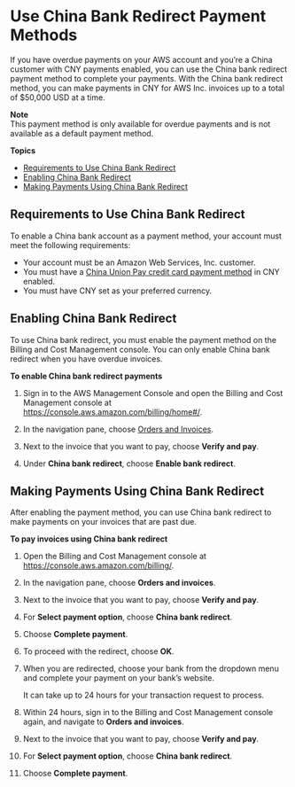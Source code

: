 # Use China Bank Redirect Payment Methods<a name="manage-cny-payment"></a>

If you have overdue payments on your AWS account and you’re a China customer with CNY payments enabled, you can use the China bank redirect payment method to complete your payments\. With the China bank redirect method, you can make payments in CNY for AWS Inc\. invoices up to a total of $50,000 USD at a time\.

**Note**  
This payment method is only available for overdue payments and is not available as a default payment method\.

**Topics**
+ [Requirements to Use China Bank Redirect](#requirements-cny-redirect)
+ [Enabling China Bank Redirect](#enable-cny-redirect)
+ [Making Payments Using China Bank Redirect](#payment-cny-redirect)

## Requirements to Use China Bank Redirect<a name="requirements-cny-redirect"></a>

To enable a China bank account as a payment method, your account must meet the following requirements:
+ Your account must be an Amazon Web Services, Inc\. customer\.
+ You must have a [China Union Pay credit card payment method](manage-cc.md#yuan-cc-first-time) in CNY enabled\.
+ You must have CNY set as your preferred currency\.

## Enabling China Bank Redirect<a name="enable-cny-redirect"></a>

To use China bank redirect, you must enable the payment method on the Billing and Cost Management console\. You can only enable China bank redirect when you have overdue invoices\.<a name="enable-cny-steps"></a>

**To enable China bank redirect payments**

1. Sign in to the AWS Management Console and open the Billing and Cost Management console at [https://console\.aws\.amazon\.com/billing/home\#/](https://console.aws.amazon.com/billing/home)\.

1. In the navigation pane, choose [Orders and Invoices](https://console.aws.amazon.com/billing/home#/paymentmethods)\.

1. Next to the invoice that you want to pay, choose **Verify and pay**\.

1. Under **China bank redirect**, choose **Enable bank redirect**\.

## Making Payments Using China Bank Redirect<a name="payment-cny-redirect"></a>

After enabling the payment method, you can use China bank redirect to make payments on your invoices that are past due\.<a name="pay-cny-steps"></a>

**To pay invoices using China bank redirect**

1. Open the Billing and Cost Management console at [https://console\.aws\.amazon\.com/billing/](https://console.aws.amazon.com/billing/home?#/)\.

1. In the navigation pane, choose **Orders and invoices**\.

1. Next to the invoice that you want to pay, choose **Verify and pay**\.

1. For **Select payment option**, choose **China bank redirect**\.

1. Choose **Complete payment**\.

1. To proceed with the redirect, choose **OK**\.

1. When you are redirected, choose your bank from the dropdown menu and complete your payment on your bank’s website\.

   It can take up to 24 hours for your transaction request to process\.

1. Within 24 hours, sign in to the Billing and Cost Management console again, and navigate to **Orders and invoices**\.

1. Next to the invoice that you want to pay, choose **Verify and pay**\.

1. For **Select payment option**, choose **China bank redirect**\.

1. Choose **Complete payment**\.